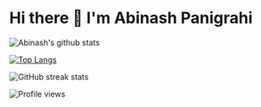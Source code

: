 # Hi there 👋 I'm Abinash Panigrahi

![Abinash's github stats](https://github-readme-stats.vercel.app/api?username=abinashpanigrahi&show_icons=true&theme=radical)

[![Top Langs](https://github-readme-stats.vercel.app/api/top-langs/?username=abinashpanigrahi&show_icons=true&theme=radical)](https://github.com/abinashpanigrahi/github-readme-stats)

![GitHub streak stats](https://github-readme-streak-stats.herokuapp.com/?user=abinashpanigrahi&theme=radical)  

![Profile views](https://gpvc.arturio.dev/abinashpanigrahi)  



<!--
**abinashpanigrahi/abinashpanigrahi** is a ✨ _special_ ✨ repository because its `README.md` (this file) appears on your GitHub profile.

Here are some ideas to get you started:

- 🔭 I’m currently working on ...
- 🌱 I’m currently learning ...
- 👯 I’m looking to collaborate on ...
- 🤔 I’m looking for help with ...
- 💬 Ask me about ...
- 📫 How to reach me: ...
- 😄 Pronouns: ...
- ⚡ Fun fact: ...
-->
